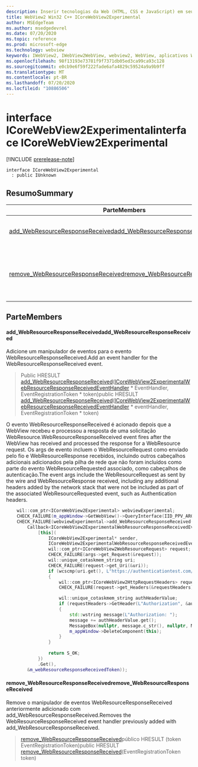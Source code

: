 ```yaml
---
description: Inserir tecnologias da Web (HTML, CSS e JavaScript) em seus aplicativos nativos com o controle WebView2 do Microsoft Edge
title: WebView2 Win32 C++ ICoreWebView2Experimental
author: MSEdgeTeam
ms.author: msedgedevrel
ms.date: 07/20/2020
ms.topic: reference
ms.prod: microsoft-edge
ms.technology: webview
keywords: IWebView2, IWebView2WebView, webview2, WebView, aplicativos Win32, Win32, Edge, ICoreWebView2, ICoreWebView2Controller, controle do navegador, HTML Edge, ICoreWebView2Experimental
ms.openlocfilehash: 98f13193e73781f9f7371db05ed3ca99ca93c128
ms.sourcegitcommit: e0cb9e6f59f222fade6afa4829c59524a9a9b9ff
ms.translationtype: MT
ms.contentlocale: pt-BR
ms.lasthandoff: 07/20/2020
ms.locfileid: "10886506"
---
```

# <span data-ttu-id="8d7e4-104">interface ICoreWebView2Experimental</span><span class="sxs-lookup"><span data-stu-id="8d7e4-104">interface ICoreWebView2Experimental</span></span> 

[!INCLUDE [prerelease-note](../../includes/prerelease-note.md)]

```
interface ICoreWebView2Experimental
  : public IUnknown
```

## <span data-ttu-id="8d7e4-105">Resumo</span><span class="sxs-lookup"><span data-stu-id="8d7e4-105">Summary</span></span>

 <span data-ttu-id="8d7e4-106">Parte</span><span class="sxs-lookup"><span data-stu-id="8d7e4-106">Members</span></span>                        | <span data-ttu-id="8d7e4-107">Descrições</span><span class="sxs-lookup"><span data-stu-id="8d7e4-107">Descriptions</span></span>
--------------------------------|---------------------------------------------
[<span data-ttu-id="8d7e4-108">add_WebResourceResponseReceived</span><span class="sxs-lookup"><span data-stu-id="8d7e4-108">add_WebResourceResponseReceived</span></span>](#add_webresourceresponsereceived) | <span data-ttu-id="8d7e4-109">Adicione um manipulador de eventos para o evento WebResourceResponseReceived.</span><span class="sxs-lookup"><span data-stu-id="8d7e4-109">Add an event handler for the WebResourceResponseReceived event.</span></span>
[<span data-ttu-id="8d7e4-110">remove_WebResourceResponseReceived</span><span class="sxs-lookup"><span data-stu-id="8d7e4-110">remove_WebResourceResponseReceived</span></span>](#remove_webresourceresponsereceived) | <span data-ttu-id="8d7e4-111">Remove o manipulador de eventos WebResourceResponseReceived anteriormente adicionado com add_WebResourceResponseReceived.</span><span class="sxs-lookup"><span data-stu-id="8d7e4-111">Removes the WebResourceResponseReceived event handler previously added with add_WebResourceResponseReceived.</span></span>

## <span data-ttu-id="8d7e4-112">Parte</span><span class="sxs-lookup"><span data-stu-id="8d7e4-112">Members</span></span>

#### <span data-ttu-id="8d7e4-113">add_WebResourceResponseReceived</span><span class="sxs-lookup"><span data-stu-id="8d7e4-113">add_WebResourceResponseReceived</span></span> 

<span data-ttu-id="8d7e4-114">Adicione um manipulador de eventos para o evento WebResourceResponseReceived.</span><span class="sxs-lookup"><span data-stu-id="8d7e4-114">Add an event handler for the WebResourceResponseReceived event.</span></span>

> <span data-ttu-id="8d7e4-115">Public HRESULT [add_WebResourceResponseReceived](#add_webresourceresponsereceived)([ICoreWebView2ExperimentalWebResourceResponseReceivedEventHandler](icorewebview2experimentalwebresourceresponsereceivedeventhandler.md) \* EventHandler, EventRegistrationToken \* token)</span><span class="sxs-lookup"><span data-stu-id="8d7e4-115">public HRESULT [add_WebResourceResponseReceived](#add_webresourceresponsereceived)([ICoreWebView2ExperimentalWebResourceResponseReceivedEventHandler](icorewebview2experimentalwebresourceresponsereceivedeventhandler.md) \* eventHandler, EventRegistrationToken \* token)</span></span>

<span data-ttu-id="8d7e4-116">O evento WebResourceResponseReceived é acionado depois que a WebView recebeu e processou a resposta de uma solicitação WebResource.</span><span class="sxs-lookup"><span data-stu-id="8d7e4-116">WebResourceResponseReceived event fires after the WebView has received and processed the response for a WebResource request.</span></span> <span data-ttu-id="8d7e4-117">Os args de evento incluem o WebResourceRequest como enviado pelo fio e WebResourceResponse recebidos, incluindo outros cabeçalhos adicionais adicionados pela pilha de rede que não foram incluídos como parte do evento WebResourceRequested associado, como cabeçalhos de autenticação.</span><span class="sxs-lookup"><span data-stu-id="8d7e4-117">The event args include the WebResourceRequest as sent by the wire and WebResourceResponse received, including any additional headers added by the network stack that were not be included as part of the associated WebResourceRequested event, such as Authentication headers.</span></span> 
```cpp
    wil::com_ptr<ICoreWebView2Experimental> webviewExperimental;
    CHECK_FAILURE(m_appWindow->GetWebView()->QueryInterface(IID_PPV_ARGS(&webviewExperimental)));
    CHECK_FAILURE(webviewExperimental->add_WebResourceResponseReceived(
        Callback<ICoreWebView2ExperimentalWebResourceResponseReceivedEventHandler>(
            [this](
                ICoreWebView2Experimental* sender,
                ICoreWebView2ExperimentalWebResourceResponseReceivedEventArgs* args) {           
                wil::com_ptr<ICoreWebView2WebResourceRequest> request;
                CHECK_FAILURE(args->get_Request(&request));
                wil::unique_cotaskmem_string uri;
                CHECK_FAILURE(request->get_Uri(&uri));
                if (wcscmp(uri.get(), L"https://authenticationtest.com/HTTPAuth/") == 0)
                {
                    wil::com_ptr<ICoreWebView2HttpRequestHeaders> requestHeaders;
                    CHECK_FAILURE(request->get_Headers(&requestHeaders));

                    wil::unique_cotaskmem_string authHeaderValue;
                    if (requestHeaders->GetHeader(L"Authorization", &authHeaderValue) == S_OK)
                    {
                        std::wstring message(L"Authorization: ");
                        message += authHeaderValue.get();
                        MessageBox(nullptr, message.c_str(), nullptr, MB_OK);
                        m_appWindow->DeleteComponent(this);
                    }
                }
                
                return S_OK;
            })
            .Get(),
        &m_webResourceResponseReceivedToken));
```

#### <span data-ttu-id="8d7e4-118">remove_WebResourceResponseReceived</span><span class="sxs-lookup"><span data-stu-id="8d7e4-118">remove_WebResourceResponseReceived</span></span> 

<span data-ttu-id="8d7e4-119">Remove o manipulador de eventos WebResourceResponseReceived anteriormente adicionado com add_WebResourceResponseReceived.</span><span class="sxs-lookup"><span data-stu-id="8d7e4-119">Removes the WebResourceResponseReceived event handler previously added with add_WebResourceResponseReceived.</span></span>

> <span data-ttu-id="8d7e4-120">[remove_WebResourceResponseReceived](#remove_webresourceresponsereceived)público HRESULT (token EventRegistrationToken)</span><span class="sxs-lookup"><span data-stu-id="8d7e4-120">public HRESULT [remove_WebResourceResponseReceived](#remove_webresourceresponsereceived)(EventRegistrationToken token)</span></span>

